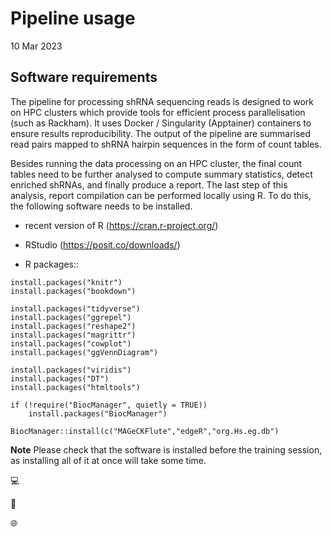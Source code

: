 # Pipeline usage

10 Mar 2023


## Software requirements

The pipeline for processing shRNA sequencing reads is designed to work on HPC clusters which provide tools for efficient process parallelisation (such as Rackham). It uses Docker / Singularity (Apptainer) containers to ensure results reproducibility. The output of the pipeline are summarised read pairs mapped to shRNA hairpin sequences in the form of count tables. 

Besides running the data processing on an HPC cluster, the final count tables need to be further analysed to compute summary statistics, detect enriched shRNAs, and finally produce a report. The last step of this analysis, report compilation can be performed locally using R. To do this, the following software needs to be installed.

* recent version of R (https://cran.r-project.org/)

* RStudio (https://posit.co/downloads/)

* R packages::

```
install.packages("knitr")
install.packages("bookdown")

install.packages("tidyverse")
install.packages("ggrepel")
install.packages("reshape2")
install.packages("magrittr")
install.packages("cowplot")
install.packages("ggVennDiagram")

install.packages("viridis")
install.packages("DT")
install.packages("htmltools")

if (!require("BiocManager", quietly = TRUE))
    install.packages("BiocManager")

BiocManager::install(c("MAGeCKFlute","edgeR","org.Hs.eg.db")
```


 **Note**
 Please check that the software is installed before the training session, as installing all of it at once will take some time.
 
 

:computer:

:office:

:globe_with_meridians:
